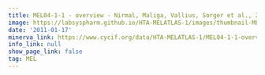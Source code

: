 ```yaml
---
title: MEL04-1-1 - overview - Nirmal, Maliga, Vallius, Sorger et al., 2021
image: https://labsyspharm.github.io/HTA-MELATLAS-1/images/thumbnail-MEL04-1-1-overview.jpg
date: '2011-01-17'
minerva_link: https://www.cycif.org/data/HTA-MELATLAS-1/MEL04-1-1-overview
info_link: null
show_page_link: false
tag: MEL
---
```

